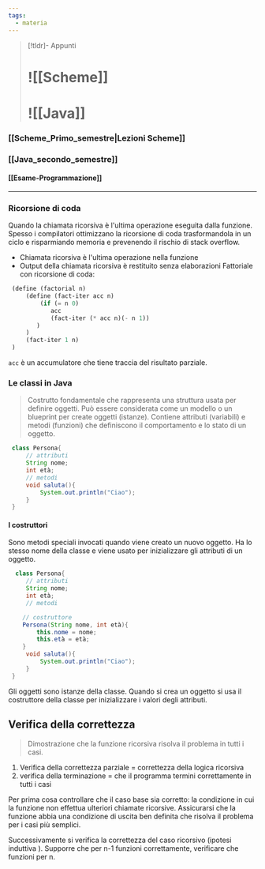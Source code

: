 ```yaml
---
tags:
  - materia
---
```



>[!tldr]- Appunti
> # ![[Scheme]]
> # ![[Java]]

### [[Scheme_Primo_semestre|Lezioni Scheme]]

### [[Java_secondo_semestre]]

#### [[Esame-Programmazione]]

----

### Ricorsione di coda
Quando la chiamata ricorsiva è l'ultima operazione eseguita dalla funzione. Spesso i compilatori ottimizzano la ricorsione di coda trasformandola in un ciclo e risparmiando memoria e prevenendo il rischio di stack overflow. 
- Chiamata ricorsiva è l'ultima operazione nella funzione
- Output della chiamata ricorsiva è restituito senza elaborazioni
Fattoriale con ricorsione di coda: 
```scheme
 (define (factorial n)
	 (define (fact-iter acc n)
		 (if (= n 0)
			acc
			(fact-iter (* acc n)(- n 1))
		)
	 )
	 (fact-iter 1 n)
 ) 
``` 

`acc` è un accumulatore che tiene traccia del risultato parziale. 

### Le classi in Java
> Costrutto fondamentale che rappresenta una struttura usata per definire oggetti. Può essere considerata come un modello o un blueprint per create oggetti (istanze). 
> Contiene attributi (variabili) e metodi (funzioni) che definiscono il comportamento e lo stato di un oggetto. 

```java
 class Persona{
	 // attributi
	 String nome; 
	 int età; 
	 // metodi
	 void saluta(){
		 System.out.println("Ciao");
	 }
 } 
```

#### I costruttori 
Sono metodi speciali invocati quando viene creato un nuovo oggetto. Ha lo stesso nome della classe e viene usato per inizializzare gli attributi di un oggetto. 

```java
  class Persona{
	 // attributi
	 String nome; 
	 int età; 
	 // metodi

	// costruttore
	Persona(String nome, int età){
		this.nome = nome; 
		this.età = età; 
	}
	 void saluta(){
		 System.out.println("Ciao");
	 }
 }  
```

Gli oggetti sono istanze della classe. Quando si crea un oggetto si usa il costruttore della classe per inizializzare i valori degli attributi. 

##  Verifica della correttezza
> Dimostrazione che la funzione ricorsiva risolva il problema in tutti i casi. 
1. Verifica della correttezza parziale = correttezza della logica ricorsiva
2. verifica della terminazione = che il programma termini correttamente in tutti i casi 

Per prima cosa controllare che il caso base sia corretto: la condizione in cui la funzione non effettua ulteriori chiamate ricorsive. 
Assicurarsi che la funzione abbia una condizione di uscita ben definita che risolva il problema per i casi più semplici. 

Successivamente si verifica la correttezza del caso ricorsivo (ipotesi induttiva ). 
Supporre che per n-1 funzioni correttamente, verificare che funzioni per n. 